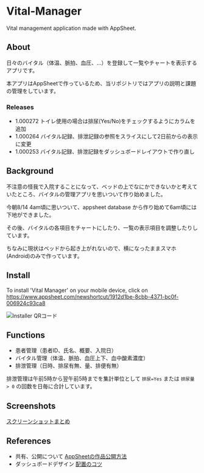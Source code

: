 # Vital-Manager

Vital management application made with AppSheet.

## About
日々のバイタル（体温、脈拍、血圧、...）を登録して一覧やチャートを表示するアプリです。

本アプリはAppSheetで作っているため、当リポジトリではアプリの説明と課題の管理をしています。

### Releases
- 1.000272
トイレ使用の場合は排尿(Yes/No)をチェックするようにカラムを追加
- 1.000264
バイタル記録、排泄記録の参照をスライスにして2日前からの表示に変更
- 1.000253
バイタル記録、排泄記録をダッシュボードレイアウトで作り直し

## Background
不注意の怪我で入院することになって、ベッドの上でなにかできないかと考えていたところ、バイタルの管理アプリを思いついて作り始めました。

今朝8/14 4am頃に思いついて、appsheet database から作り始めて6am頃には下地ができました。

その後、バイタルの各項目をチャートにしたり、一覧の表示項目を調整したりしています。

ちなみに現状はベッドから起き上がれないので、横になったままスマホ(Android)のみで作っています。

## Install
To install 'Vital Manager' on your mobile device, click on https://www.appsheet.com/newshortcut/1912d1be-8cbb-4371-bc0f-006924c93ca8

![Installer QRコード](https://user-images.githubusercontent.com/948237/260847222-31714b8a-f2b0-4872-96b8-c0904048f424.png "Installer QRコード")

## Functions
- 患者管理（患者ID、氏名、概要、入院日）
- バイタル管理（体温、脈拍、血圧上下、血中酸素濃度）
- 排泄管理（日時、排尿有無、量、排便有無）

排泄管理は午前5時から翌午前5時までを集計単位として `排尿=Yes` または `排尿量 > 0` の回数を日毎に合計しています。

## Screenshots
[スクリーンショットまとめ](https://github.com/kazweda/Vital-Manager/issues/23)
## References
- 共有、公開について
[AppSheetの作品公開方法](https://note.com/mahalo_/n/nffef1aa47f82)
- ダッシュボードデザイン
[配置のコツ](https://youtu.be/ZaOwjePORKo)
